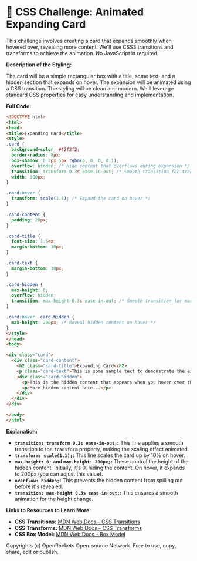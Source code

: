 # 🐞 CSS Challenge:  Animated Expanding Card


This challenge involves creating a card that expands smoothly when hovered over, revealing more content.  We'll use CSS3 transitions and transforms to achieve the animation.  No JavaScript is required.

**Description of the Styling:**

The card will be a simple rectangular box with a title, some text, and a hidden section that expands on hover. The expansion will be animated using a CSS transition. The styling will be clean and modern.  We'll leverage standard CSS properties for easy understanding and implementation.


**Full Code:**

```html
<!DOCTYPE html>
<html>
<head>
<title>Expanding Card</title>
<style>
.card {
  background-color: #f2f2f2;
  border-radius: 8px;
  box-shadow: 0 2px 5px rgba(0, 0, 0, 0.1);
  overflow: hidden; /* Hide content that overflows during expansion */
  transition: transform 0.3s ease-in-out; /* Smooth transition for transform property */
  width: 300px;
}

.card:hover {
  transform: scale(1.1); /* Expand the card on hover */
}

.card-content {
  padding: 20px;
}

.card-title {
  font-size: 1.5em;
  margin-bottom: 10px;
}

.card-text {
  margin-bottom: 10px;
}

.card-hidden {
  max-height: 0;
  overflow: hidden;
  transition: max-height 0.3s ease-in-out; /* Smooth transition for max-height */
}

.card:hover .card-hidden {
  max-height: 200px; /* Reveal hidden content on hover */
}
</style>
</head>
<body>

<div class="card">
  <div class="card-content">
    <h2 class="card-title">Expanding Card</h2>
    <p class="card-text">This is some sample text to demonstrate the expanding card effect.  This is some sample text to demonstrate the expanding card effect.</p>
    <div class="card-hidden">
      <p>This is the hidden content that appears when you hover over the card.  It expands smoothly thanks to CSS transitions.</p>
      <p>More hidden content here...</p>
    </div>
  </div>
</div>

</body>
</html>
```

**Explanation:**

* **`transition: transform 0.3s ease-in-out;`:** This line applies a smooth transition to the `transform` property, making the scaling effect animated.
* **`transform: scale(1.1);`:** This line scales the card up by 10% on hover.
* **`max-height: 0;` and `max-height: 200px;`:** These control the height of the hidden content.  Initially, it's 0, hiding the content. On hover, it expands to 200px (you can adjust this value).
* **`overflow: hidden;`:**  This prevents the hidden content from spilling out before it's revealed.
* **`transition: max-height 0.3s ease-in-out;`:** This ensures a smooth animation for the height change.


**Links to Resources to Learn More:**

* **CSS Transitions:** [MDN Web Docs - CSS Transitions](https://developer.mozilla.org/en-US/docs/Web/CSS/CSS_Transitions/Using_CSS_transitions)
* **CSS Transforms:** [MDN Web Docs - CSS Transforms](https://developer.mozilla.org/en-US/docs/Web/CSS/transform)
* **CSS Box Model:** [MDN Web Docs - Box Model](https://developer.mozilla.org/en-US/docs/Learn/CSS/Building_blocks/The_box_model)


Copyrights (c) OpenRockets Open-source Network. Free to use, copy, share, edit or publish.

